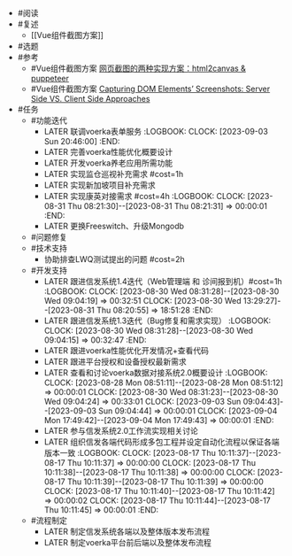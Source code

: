 - #阅读
- #复述
	- [[Vue组件截图方案]]
- #选题
- #参考
	- #Vue组件截图方案 [网页截图的两种实现方案：html2canvas & puppeteer](https://juejin.cn/post/6844903973434966030)
	- #Vue组件截图方案 [Capturing DOM Elements’ Screenshots: Server Side VS. Client Side Approaches](https://medium.com/@danielsternlicht/capturing-dom-elements-screenshots-server-side-vs-client-side-approaches-6901c706c56f)
- #任务
	- #功能迭代
		- LATER 联调voerka表单服务
		  :LOGBOOK:
		  CLOCK: [2023-09-03 Sun 20:46:00]
		  :END:
		- LATER 完善voerka性能优化概要设计
		- LATER 开发voerka养老应用所需功能
		- LATER 实现监仓巡视补充需求 #cost=1h
		- LATER 实现新加坡项目补充需求
		- LATER 实现康英对接需求 #cost=4h
		  :LOGBOOK:
		  CLOCK: [2023-08-31 Thu 08:21:30]--[2023-08-31 Thu 08:21:31] =>  00:00:01
		  :END:
		- LATER 更换Freeswitch、升级Mongodb
	- #问题修复
	- #技术支持
		- 协助排查LWQ测试提出的问题 #cost=2h
	- #开发支持
		- LATER 跟进信发系统1.4迭代（Web管理端 和 诊间报到机）#cost=1h
		  :LOGBOOK:
		  CLOCK: [2023-08-30 Wed 08:31:28]--[2023-08-30 Wed 09:04:19] =>  00:32:51
		  CLOCK: [2023-08-30 Wed 13:29:27]--[2023-08-31 Thu 08:20:55] =>  18:51:28
		  :END:
		- LATER 跟进信发系统1.3迭代（Bug修复和需求实现）
		  :LOGBOOK:
		  CLOCK: [2023-08-30 Wed 08:31:28]--[2023-08-30 Wed 09:04:15] =>  00:32:47
		  :END:
		- LATER 跟进voerka性能优化开发情况+查看代码
		- LATER 跟进平台授权和设备授权最新需求
		- LATER 查看和讨论voerka数据对接系统2.0概要设计
		  :LOGBOOK:
		  CLOCK: [2023-08-28 Mon 08:51:11]--[2023-08-28 Mon 08:51:12] =>  00:00:01
		  CLOCK: [2023-08-30 Wed 08:31:23]--[2023-08-30 Wed 09:04:24] =>  00:33:01
		  CLOCK: [2023-09-03 Sun 09:04:43]--[2023-09-03 Sun 09:04:44] =>  00:00:01
		  CLOCK: [2023-09-04 Mon 17:49:42]--[2023-09-04 Mon 17:49:43] =>  00:00:01
		  :END:
		- LATER 参与信发系统2.0工作流实现相关讨论
		- LATER 组织信发各端代码形成多包工程并设定自动化流程以保证各端版本一致
		  :LOGBOOK:
		  CLOCK: [2023-08-17 Thu 10:11:37]--[2023-08-17 Thu 10:11:37] =>  00:00:00
		  CLOCK: [2023-08-17 Thu 10:11:38]--[2023-08-17 Thu 10:11:38] =>  00:00:00
		  CLOCK: [2023-08-17 Thu 10:11:39]--[2023-08-17 Thu 10:11:39] =>  00:00:00
		  CLOCK: [2023-08-17 Thu 10:11:40]--[2023-08-17 Thu 10:11:42] =>  00:00:02
		  CLOCK: [2023-08-17 Thu 10:11:44]--[2023-08-17 Thu 10:11:45] =>  00:00:01
		  :END:
	- #流程制定
		- LATER 制定信发系统各端以及整体版本发布流程
		- LATER 制定voerka平台前后端以及整体发布流程